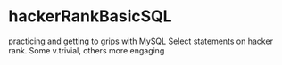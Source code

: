 # hackerRankBasicSQL
practicing and getting to grips with MySQL Select statements on hacker rank. Some v.trivial, others more engaging 
